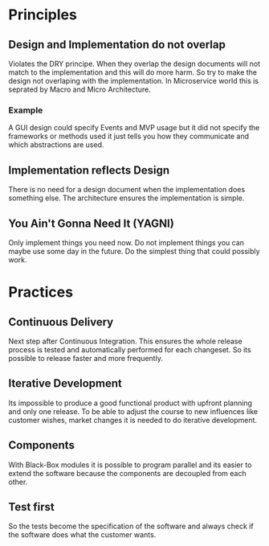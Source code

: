 # Principles
## Design and Implementation do not overlap
 Violates the DRY principe. 
 When they overlap the design documents will not match to the implementation and this will do more harm. 
 So try to make the design not overlaping with the implementation. In Microservice world this is seprated by
 Macro and Micro Architecture.
 
 ### Example
 A GUI design could specify Events and MVP usage but it did not specify the frameworks or methods used it just tells you how they communicate and which abstractions are used.

## Implementation reflects Design
There is no need for a design document when the implementation does something else. The architecture ensures the implementation is simple.

## You Ain't Gonna Need It (YAGNI)
Only implement things you need now. 
Do not implement things you can maybe use some day in the future. Do the simplest thing that could possibly work.

# Practices
## Continuous Delivery
Next step after Continuous Integration. 
This ensures the whole release process is tested and automatically performed for each changeset. 
So its possible to release faster and more frequently.

## Iterative Development
Its impossible to produce a good functional product with upfront planning and only one release. 
To be able to adjust the course to new influences like customer wishes, market changes it is needed to do iterative development. 

## Components
With Black-Box modules it is possible to program parallel and its easier to extend the software because the components are decoupled from each other.

## Test first
So the tests become the specification of the software and always check if the software does what the customer wants. 
